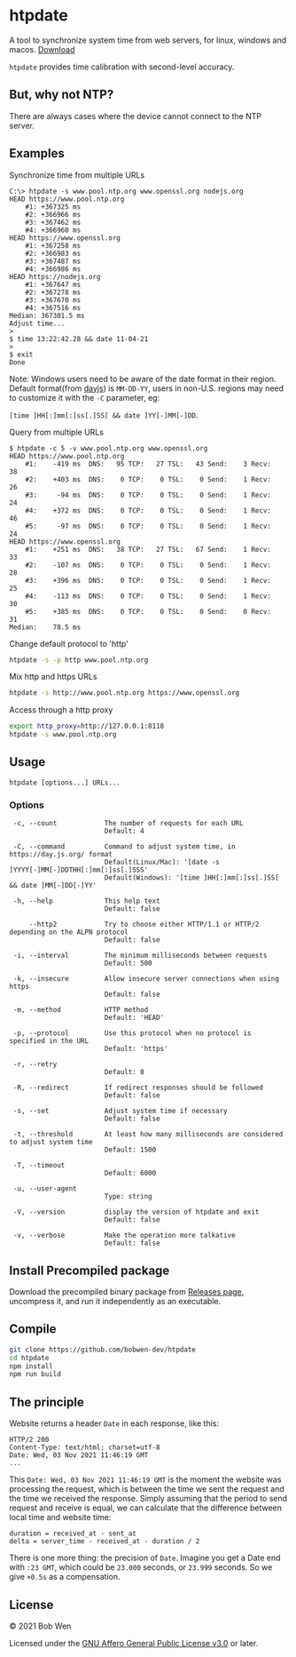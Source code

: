 # htpdate

A tool to synchronize system time from web servers, for linux, windows and macos. [Download](https://github.com/bobwen-dev/htpdate/releases)

`htpdate` provides time calibration with second-level accuracy.

## But, why not NTP?

There are always cases where the device cannot connect to the NTP server.

## Examples

Synchronize time from multiple URLs

```text
C:\> htpdate -s www.pool.ntp.org www.openssl.org nodejs.org
HEAD https://www.pool.ntp.org
    #1: +367325 ms
    #2: +366966 ms
    #3: +367462 ms
    #4: +366960 ms
HEAD https://www.openssl.org
    #1: +367258 ms
    #2: +366983 ms
    #3: +367487 ms
    #4: +366986 ms
HEAD https://nodejs.org
    #1: +367647 ms
    #2: +367278 ms
    #3: +367670 ms
    #4: +367516 ms
Median: 367301.5 ms
Adjust time...
>
$ time 13:22:42.28 && date 11-04-21
>
$ exit
Done
```

Note: Windows users need to be aware of the date format in their region. Default format(from [dayjs](https://day.js.org/docs/en/display/format)) is `MM-DD-YY`, users in non-U.S. regions may need to customize it with the `-C` parameter, eg:

`[time ]HH[:]mm[:]ss[.]SS[ && date ]YY[-]MM[-]DD`.

Query from multiple URLs

```text
$ htpdate -c 5 -v www.pool.ntp.org www.openssl.org
HEAD https://www.pool.ntp.org
    #1:    -419 ms  DNS:   95 TCP:   27 TSL:   43 Send:    3 Recv:   38
    #2:    +403 ms  DNS:    0 TCP:    0 TSL:    0 Send:    1 Recv:   26
    #3:     -94 ms  DNS:    0 TCP:    0 TSL:    0 Send:    1 Recv:   24
    #4:    +372 ms  DNS:    0 TCP:    0 TSL:    0 Send:    1 Recv:   46
    #5:     -97 ms  DNS:    0 TCP:    0 TSL:    0 Send:    1 Recv:   24
HEAD https://www.openssl.org
    #1:    +251 ms  DNS:   38 TCP:   27 TSL:   67 Send:    1 Recv:   33
    #2:    -107 ms  DNS:    0 TCP:    0 TSL:    0 Send:    1 Recv:   28
    #3:    +396 ms  DNS:    0 TCP:    0 TSL:    0 Send:    1 Recv:   25
    #4:    -113 ms  DNS:    0 TCP:    0 TSL:    0 Send:    1 Recv:   30
    #5:    +385 ms  DNS:    0 TCP:    0 TSL:    0 Send:    0 Recv:   31
Median:    78.5 ms
```

Change default protocol to 'http'

```bash
htpdate -s -p http www.pool.ntp.org
```

Mix http and https URLs

```bash
htpdate -s http://www.pool.ntp.org https://www.openssl.org
```

Access through a http proxy

```bash
export http_proxy=http://127.0.0.1:8118
htpdate -s www.pool.ntp.org
```

## Usage

`htpdate [options...] URLs...`

### Options

```text
 -c, --count            The number of requests for each URL
                        Default: 4

 -C, --command          Command to adjust system time, in https://day.js.org/ format
                        Default(Linux/Mac): '[date -s ]YYYY[-]MM[-]DDTHH[:]mm[:]ss[.]SSS'
                        Default(Windows): '[time ]HH[:]mm[:]ss[.]SS[ && date ]MM[-]DD[-]YY'

 -h, --help             This help text
                        Default: false

     --http2            Try to choose either HTTP/1.1 or HTTP/2 depending on the ALPN protocol
                        Default: false

 -i, --interval         The minimum milliseconds between requests
                        Default: 500

 -k, --insecure         Allow insecure server connections when using https
                        Default: false

 -m, --method           HTTP method
                        Default: 'HEAD'

 -p, --protocol         Use this protocol when no protocol is specified in the URL
                        Default: 'https'

 -r, --retry
                        Default: 0

 -R, --redirect         If redirect responses should be followed
                        Default: false

 -s, --set              Adjust system time if necessary
                        Default: false

 -t, --threshold        At least how many milliseconds are considered to adjust system time
                        Default: 1500

 -T, --timeout
                        Default: 6000

 -u, --user-agent
                        Type: string

 -V, --version          display the version of htpdate and exit
                        Default: false

 -v, --verbose          Make the operation more talkative
                        Default: false
```

## Install Precompiled package

Download the precompiled binary package from [Releases page](https://github.com/bobwen-dev/htpdate/releases), uncompress it, and run it independently as an executable.

## Compile

```bash
git clone https://github.com/bobwen-dev/htpdate
cd htpdate
npm install
npm run build
```

## The principle

Website returns a header `Date` in each response, like this:

```text
HTTP/2 200
Content-Type: text/html; charset=utf-8
Date: Wed, 03 Nov 2021 11:46:19 GMT
...
```

This `Date: Wed, 03 Nov 2021 11:46:19 GMT` is the moment the website was processing the request, which is between the time we sent the request and the time we received the response. Simply assuming that the period to send request and receive is equal, we can calculate that the difference between local time and website time:

```text
duration = received_at - sent_at
delta = server_time - received_at - duration / 2
```

There is one more thing: the precision of `Date`. Imagine you get a Date end with `:23 GMT`, which could be `23.000` seconds, or `23.999` seconds. So we give `+0.5s` as a compensation.

## License

© 2021 Bob Wen

Licensed under the [GNU Affero General Public License v3.0](https://www.gnu.org/licenses/agpl-3.0.en.html) or later.
